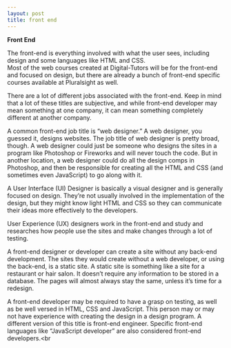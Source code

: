 ```yaml
---
layout: post
title: front end
---
```




**Front End**<br >

The front-end is everything involved with what the user sees, including design and some languages like HTML and CSS.<br />
Most of the web courses created at Digital-Tutors will be for the front-end and focused on design, but there are already a bunch of front-end specific courses available at Pluralsight as well.<br />

There are a lot of different jobs associated with the front-end. Keep in mind that a lot of these titles are subjective, and while front-end developer may mean something at one company, it can mean something completely different at another company.<br />

A common front-end job title is “web designer.” A web designer, you guessed it, designs websites. The job title of web designer is pretty broad, though. A web designer could just be someone who designs the sites in a program like Photoshop or Fireworks and will never touch the code. But in another location, a web designer could do all the design comps in Photoshop, and then be responsible for creating all the HTML and CSS (and sometimes even JavaScript) to go along with it.<br />

A User Interface (UI) Designer is basically a visual designer and is generally focused on design. They’re not usually involved in the implementation of the design, but they might know light HTML and CSS so they can communicate their ideas more effectively to the developers.<br />

User Experience (UX) designers work in the front-end and study and researches how people use the sites and make changes through a lot of testing.<br />

A front-end designer or developer can create a site without any back-end development. The sites they would create without a web developer, or using the back-end, is a static site. A static site is something like a site for a restaurant or hair salon. It doesn’t require any information to be stored in a database. The pages will almost always stay the same, unless it’s time for a redesign.<br />

A front-end developer may be required to have a grasp on testing, as well as be well versed in HTML, CSS and JavaScript. This person may or may not have experience with creating the design in a design program. A different version of this title is front-end engineer. Specific front-end languages like “JavaScript developer” are also considered front-end developers.<br

